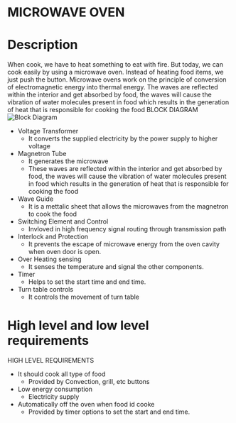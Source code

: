 # MICROWAVE OVEN

# Description
When cook, we have to heat something to eat with fire. But today, we can cook easily by using a microwave oven. Instead of heating food items, we just push the button.
    Microwave ovens work on the principle of conversion of electromagnetic energy into thermal energy. The waves are reflected within the interior and get absorbed by food, the waves will cause the vibration of water molecules present in food which results in the generation of heat that is responsible for cooking the food
BLOCK DIAGRAM 
![Block Diagram](https://user-images.githubusercontent.com/66207959/154832540-4f35ff89-d0f1-460d-a50b-87dababa2636.png)

* Voltage Transformer
    * It converts the supplied electricity by the power supply to higher voltage 
* Magnetron Tube
    * It generates the microwave
    * These waves are reflected within the interior and get absorbed by food, the waves will cause the vibration of water molecules present in food which results in the generation of heat that is responsible for cooking the food
* Wave Guide
    * It is a mettalic sheet that allows the microwaves from the magnetron to cook the food
* Switching Element and Control
    * Invloved in high frequency signal routing through transmission path
* Interlock and Protection 
    * It prevents the escape of microwave energy from the oven cavity when oven door is open.
* Over Heating sensing
    * It senses the temperature and signal the other components.
* Timer
    * Helps to set the start time and end time.
* Turn table controls
    * It controls the movement of turn table

# High level and low level requirements

HIGH LEVEL REQUIREMENTS
* It should cook all type of food
    * Provided by Convection, grill, etc buttons
* Low energy consumption 
    * Electricity supply
* Automatically off the oven when food id cooke 
    * Provided by timer options to set the start and end time. 
